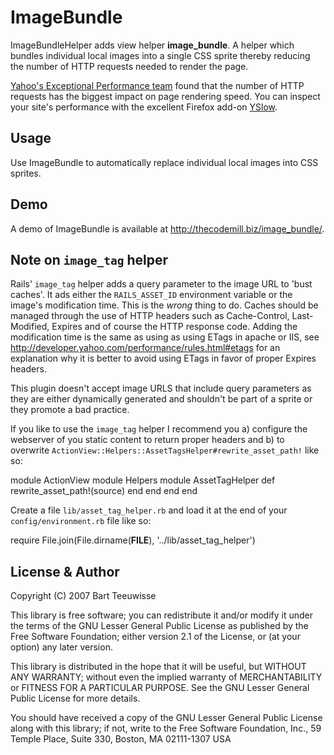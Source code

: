 # ImageBundle

ImageBundleHelper adds view helper **image_bundle**. A helper which
bundles individual local images into a single CSS sprite thereby
reducing the number of HTTP requests needed to render the page.

[Yahoo's Exceptional Performance team](http://developer.yahoo.com/performance/) found that the number
of HTTP requests has the biggest impact on page rendering speed. You
can inspect your site's performance with the excellent Firefox add-on
[YSlow](http://developer.yahoo.com/yslow/).

## Usage

Use ImageBundle to automatically replace individual local images into
CSS sprites.

## Demo

A demo of ImageBundle is available at <http://thecodemill.biz/image_bundle/>.

## Note on `image_tag` helper

Rails' `image_tag` helper adds a query parameter to the image URL to
'bust caches'. It ads either the `RAILS_ASSET_ID` environment variable
or the image's modification time.  This is the *wrong* thing to
do. Caches should be managed through the use of HTTP headers such as
Cache-Control, Last-Modified, Expires and of course the HTTP response
code.  Adding the modification time is the same as using as using
ETags in apache or IIS, see
<http://developer.yahoo.com/performance/rules.html#etags> for an
explanation why it is better to avoid using ETags in favor of proper
Expires headers.

This plugin doesn't accept image URLS that include query parameters as
they are either dynamically generated and shouldn't be part of a
sprite or they promote a bad practice.

If you like to use the `image_tag` helper I recommend you a) configure
the webserver of you static content to return proper headers and b) to
overwrite `ActionView::Helpers::AssetTagsHelper#rewrite_asset_path!`
like so:

  module ActionView
    module Helpers
      module AssetTagHelper
        def rewrite_asset_path!(source)
        end
      end
    end
  end

Create a file `lib/asset_tag_helper.rb` and load it at the end of your
`config/environment.rb` file like so:

  require File.join(File.dirname(__FILE__), '../lib/asset_tag_helper')

## License & Author

Copyright (C) 2007 Bart Teeuwisse

This library is free software; you can redistribute it and/or modify
it under the terms of the GNU Lesser General Public License as
published by the Free Software Foundation; either version 2.1 of the
License, or (at your option) any later version.

This library is distributed in the hope that it will be useful, but
WITHOUT ANY WARRANTY; without even the implied warranty of
MERCHANTABILITY or FITNESS FOR A PARTICULAR PURPOSE. See the GNU
Lesser General Public License for more details.

You should have received a copy of the GNU Lesser General Public
License along with this library; if not, write to the Free Software
Foundation, Inc., 59 Temple Place, Suite 330, Boston, MA 02111-1307
USA

